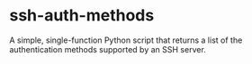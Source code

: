 ssh-auth-methods
================

A simple, single-function Python script that returns a list of the authentication methods supported by an SSH server.
